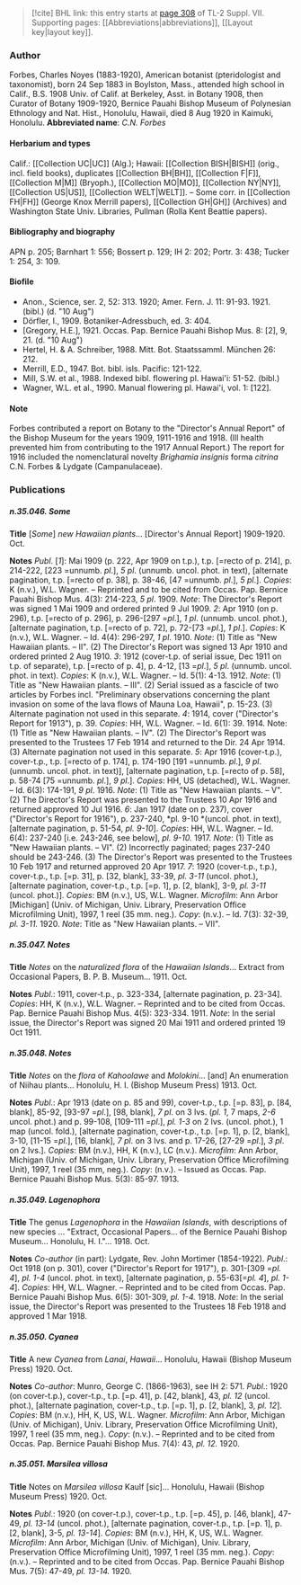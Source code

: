 > [!cite] BHL link: this entry starts at [page 308](https://www.biodiversitylibrary.org/page/33259812) of TL-2 Suppl. VII.
> Supporting pages: [[Abbreviations|abbreviations]], [[Layout key|layout key]].

### Author

Forbes, Charles Noyes (1883-1920), American botanist (pteridologist and taxonomist), born 24 Sep 1883 in Boylston, Mass., attended high school in Calif., B.S. 1908 Univ. of Calif. at Berkeley, Asst. in Botany 1908, then Curator of Botany 1909-1920, Bernice Pauahi Bishop Museum of Polynesian Ethnology and Nat. Hist., Honolulu, Hawaii, died 8 Aug 1920 in Kaimuki, Honolulu. 
**Abbreviated name**: *C.N. Forbes*

#### Herbarium and types

Calif.: [[Collection UC|UC]] (Alg.); Hawaii: [[Collection BISH|BISH]] (orig., incl. field books), duplicates [[Collection BH|BH]], [[Collection F|F]], [[Collection M|M]] (Bryoph.), [[Collection MO|MO]], [[Collection NY|NY]], [[Collection US|US]], [[Collection WELT|WELT]]. – Some corr. in [[Collection FH|FH]] (George Knox Merrill papers), [[Collection GH|GH]] (Archives) and Washington State Univ. Libraries, Pullman (Rolla Kent Beattie papers).

#### Bibliography and biography

APN p. 205; Barnhart 1: 556; Bossert p. 129; IH 2: 202; Portr. 3: 438; Tucker 1: 254, 3: 109.

#### Biofile

- Anon., Science, ser. 2, 52: 313. 1920; Amer. Fern. J. 11: 91-93. 1921. (bibl.) (d. "10 Aug")
- Dörfler, I., 1909. Botaniker-Adressbuch, ed. 3: 404.
- \[Gregory, H.E.\], 1921. Occas. Pap. Bernice Pauahi Bishop Mus. 8: \[2\], 9, 21. (d. "10 Aug")
- Hertel, H. & A. Schreiber, 1988. Mitt. Bot. Staatssamml. München 26: 212.
- Merrill, E.D., 1947. Bot. bibl. isls. Pacific: 121-122.
- Mill, S.W. et al., 1988. Indexed bibl. flowering pl. Hawai'i: 51-52. (bibl.)
- Wagner, W.L. et al., 1990. Manual flowering pl. Hawai'i, vol. 1: \[122\].

#### Note

Forbes contributed a report on Botany to the "Director's Annual Report" of the Bishop Museum for the years 1909, 1911-1916 and 1918. (Ill health prevented him from contributing to the 1917 Annual Report.) The report for 1916 included the nomenclatural novelty *Brighamia insignis* forma *citrina* C.N. Forbes & Lydgate (Campanulaceae).

### Publications

##### n.35.046. Some

**Title**
\[*Some*\] *new Hawaiian plants*... \[Director's Annual Report\] 1909-1920. Oct.

**Notes**
*Publ*. \[*1*\]: Mai 1909 (p. 222, Apr 1909 on t.p.), t.p. \[=recto of p. 214\], p. 214-222, \[223 =unnumb. *pl*.\], *5 pl*. (unnumb. uncol. phot. in text), \[alternate pagination, t.p. \[=recto of p. 38\], p. 38-46, \[47 =unnumb. *pl*.\], *5 pl*.\]. *Copies*: K (n.v.), W.L. Wagner. – Reprinted and to be cited from Occas. Pap. Bernice Pauahi Bishop Mus. 4(3): 214-223, *5 pl*. 1909.
*Note*: The Director's Report was signed 1 Mai 1909 and ordered printed 9 Jul 1909.
*2*: Apr 1910 (on p. 296), t.p. \[=recto of p. 296\], p. 296-\[297 =*pl*.\], *1 pl*. (unnumb. uncol. phot.), \[alternate pagination, t.p. \[=recto of p. 72\], p. 72-\[73 =*pl*.\], *1 pl*.\]. *Copies*: K (n.v.), W.L. Wagner. – Id. 4(4): 296-297, *1 pl*. 1910.
*Note*: (1) Title as "New Hawaiian plants. – II". (2) The Director's Report was signed 13 Apr 1910 and ordered printed 2 Aug 1910.
*3*: 1912 (cover-t.p. of serial issue, Dec 1911 on t.p. of separate), t.p. \[=recto of p. 4\], p. 4-12, \[13 =*pl*.\], *5 pl*. (unnumb. uncol. phot. in text). *Copies*: K (n.v.), W.L. Wagner. – Id. 5(1): 4-13. 1912.
*Note*: (1) Title as "New Hawaiian plants. – III". (2) Serial issued as a fascicle of two articles by Forbes incl. "Preliminary observations concerning the plant invasion on some of the lava flows of Mauna Loa, Hawaii", p. 15-23. (3) Alternate pagination not used in this separate.
*4*: 1914, cover ("Director's Report for 1913"), p. 39. *Copies*: HH, W.L. Wagner. – Id. 6(1): 39. 1914.
Note: (1) Title as "New Hawaiian plants. – IV". (2) The Director's Report was presented to the Trustees 17 Feb 1914 and returned to the Dir. 24 Apr 1914. (3) Alternate pagination not used in this separate.
*5*: Apr 1916 (cover-t.p.), cover-t.p., t.p. \[=recto of p. 174\], p. 174-190 \[191 =unnumb. *pl*.\], *9 pl*. (unnumb. uncol. phot. in text)\], \[alternate pagination, t.p. \[=recto of p. 58\], p. 58-74 \[75 =unnumb. *pl*.\], *9 pl*.\]. *Copies*: HH, US (detached), W.L. Wagner. – Id. 6(3): 174-191, *9 pl*. 1916.
*Note*: (1) Title as "New Hawaiian plants. – V". (2) The Director's Report was presented to the Trustees 10 Apr 1916 and returned approved 10 Jul 1916.
*6*: Jan 1917 (date on p. 237), cover ("Director's Report for 1916"), p. 237-240, *pl. 9-10 *(uncol. phot. in text), \[alternate pagination, p. 51-54, *pl. 9-10*\]. *Copies*: HH, W.L. Wagner. – Id. 6(4): 237-240 \[i.e. 243-246, see below\], *pl. 9-10.* 1917.
*Note*: (1) Title as "New Hawaiian plants. – VI". (2) Incorrectly paginated; pages 237-240 should be 243-246. (3) The Director's Report was presented to the Trustees 10 Feb 1917 and returned approved 20 Apr 1917.
*7*: 1920 (cover-t.p., t.p.), cover-t.p., t.p. \[=p. 31\], p. \[32, blank\], 33-39, *pl. 3-11* (uncol. phot.), \[alternate pagination, cover-t.p., t.p. \[=p. 1\], p. \[2, blank\], 3-9, *pl. 3-11* (uncol. phot.)\]. *Copies*: BM (n.v.), US, W.L. Wagner. *Microfilm*: Ann Arbor \[Michigan\] (Univ. of Michigan, Univ. Library, Preservation Office Microfilming Unit), 1997, 1 reel (35 mm. neg.). *Copy*: (n.v.). – Id. 7(3): 32-39, *pl. 3-11.* 1920.
*Note*: Title as "New Hawaiian plants. – VII".

##### n.35.047. Notes

**Title**
*Notes* on the *naturalized flora* of the *Hawaiian Islands*... Extract from Occasional Papers, B. P. B. Museum... 1911. Oct.

**Notes**
*Publ*.: 1911, cover-t.p., p. 323-334, \[alternate pagination, p. 23-34\]. *Copies*: HH, K (n.v.), W.L. Wagner. – Reprinted and to be cited from Occas. Pap. Bernice Pauahi Bishop Mus. 4(5): 323-334. 1911.
*Note*: In the serial issue, the Director's Report was signed 20 Mai 1911 and ordered printed 19 Oct 1911.

##### n.35.048. Notes

**Title**
*Notes* on the *flora* of *Kahoolawe* and *Molokini*... \[and\] An enumeration of Niihau plants... Honolulu, H. I. (Bishop Museum Press) 1913. Oct.

**Notes**
*Publ*.: Apr 1913 (date on p. 85 and 99), cover-t.p., t.p. \[=p. 83\], p. \[84, blank\], 85-92, \[93-97 =*pl*.\], \[98, blank\], *7 pl*. on 3 lvs. (*pl. 1*, 7 maps, *2-6* uncol. phot.) and p. 99-108, \[109-111 =*pl*.\], *pl. 1-3* on 2 lvs. (uncol. phot.), 1 map (uncol. fold.), \[alternate pagination, cover-t.p., t.p. \[=p. 1\], p. \[2, blank\], 3-10, \[11-15 =*pl*.\], \[16, blank\], *7 pl*. on 3 lvs. and p. 17-26, \[27-29 =*pl*.\], *3 pl*. on 2 lvs.\]. *Copies*: BM (n.v.), HH, K (n.v.), LC (n.v.).
*Microfilm*: Ann Arbor, Michigan (Univ. of Michigan, Univ. Library, Preservation Office Microfilming Unit), 1997, 1 reel (35 mm, neg.). *Copy*: (n.v.). – Issued as Occas. Pap. Bernice Pauahi Bishop Mus. 5(3): 85-97. 1913.

##### n.35.049. Lagenophora

**Title**
The genus *Lagenophora* in the *Hawaiian Islands*, with descriptions of new species ... "Extract, Occasional Papers... of the Bernice Pauahi Bishop Museum... Honolulu, H. I."... 1918. Oct.

**Notes**
*Co-author* (in part): Lydgate, Rev. John Mortimer (1854-1922).
*Publ*.: Oct 1918 (on p. 301), cover ("Director's Report for 1917"), p. 301-\[309 =*pl. 4*\], *pl. 1-4* (uncol. phot. in text), \[alternate pagination, p. 55-63\[=*pl. 4*\], *pl. 1-4*\]. *Copies*: HH, W.L. Wagner. – Reprinted and to be cited from Occas. Pap. Bernice Pauahi Bishop Mus. 6(5): 301-309, *pl. 1-4.* 1918.
*Note*: In the serial issue, the Director's Report was presented to the Trustees 18 Feb 1918 and approved 1 Mar 1918.

##### n.35.050. Cyanea

**Title**
A new *Cyanea* from *Lanai*, *Hawaii*... Honolulu, Hawaii (Bishop Museum Press) 1920. Oct.

**Notes**
*Co-author*: Munro, George C. (1866-1963), see IH 2: 571.
*Publ*.: 1920 (on cover-t.p.), cover-t.p., t.p. \[=p. 41\], p. \[42, blank\], 43, *pl. 12* (uncol. phot.), \[alternate pagination, cover-t.p., t.p. \[=p. 1\], p. \[2, blank\], 3, *pl. 12*\]. *Copies*: BM (n.v.), HH, K, US, W.L. Wagner. *Microfilm*: Ann Arbor, Michigan (Univ. of Michigan), Univ. Library, Preservation Office Microfilming Unit), 1997, 1 reel (35 mm, neg.). *Copy*: (n.v.). – Reprinted and to be cited from Occas. Pap. Bernice Pauahi Bishop Mus. 7(4): 43, *pl. 12.* 1920.

##### n.35.051. Marsilea villosa

**Title**
Notes on *Marsilea villosa* Kaulf \[sic\]... Honolulu, Hawaii (Bishop Museum Press) 1920. Oct.

**Notes**
*Publ*.: 1920 (on cover-t.p.), cover-t.p., t.p. \[=p. 45\], p. \[46, blank\], 47-49, *pl. 13-14* (uncol. phot.), \[alternate pagination, cover-t.p., t.p. \[=p. 1\], p. \[2, blank\], 3-5, *pl. 13-14*\]. *Copies*: BM (n.v.), HH, K, US, W.L. Wagner. *Microfilm*: Ann Arbor, Michigan (Univ. of Michigan), Univ. Library, Preservation Office Microfilming Unit), 1997, 1 reel (35 mm. neg.).
*Copy*: (n.v.). – Reprinted and to be cited from Occas. Pap. Bernice Pauahi Bishop Mus. 7(5): 47-49, *pl. 13-14.* 1920.

